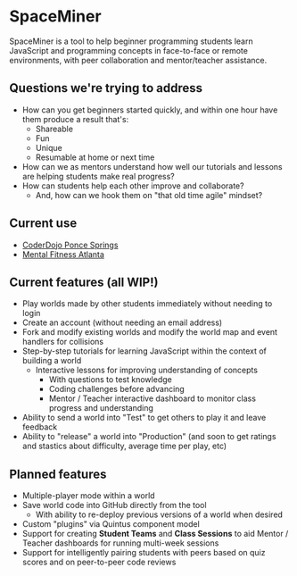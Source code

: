 # SpaceMiner

SpaceMiner is a tool to help beginner programming students learn JavaScript and programming concepts in face-to-face or remote environments, with peer collaboration and mentor/teacher assistance.

## Questions we're trying to address

* How can you get beginners started quickly, and within one hour have them produce a result that's:
  * Shareable 
  * Fun
  * Unique
  * Resumable at home or next time
* How can we as mentors understand how well our tutorials and lessons are helping students make real progress?
* How can students help each other improve and collaborate?
  * And, how can we hook them on "that old time agile" mindset?

## Current use

* [CoderDojo Ponce Springs](http://www.meetup.com/CoderDojoPonceSprings/)
* [Mental Fitness Atlanta](http://www.mentalfitnessatl.org/)

## Current features (all WIP!)

* Play worlds made by other students immediately without needing to login
* Create an account (without needing an email address)
* Fork and modify existing worlds and modify the world map and event handlers for collisions
* Step-by-step tutorials for learning JavaScript within the context of building a world
  * Interactive lessons for improving understanding of concepts
    * With questions to test knowledge
    * Coding challenges before advancing
    * Mentor / Teacher interactive dashboard to monitor class progress and understanding
* Ability to send a world into "Test" to get others to play it and leave feedback
* Ability to "release" a world into "Production" (and soon to get ratings and stastics about difficulty, average time per play, etc)

## Planned features

* Multiple-player mode within a world
* Save world code into GitHub directly from the tool
  * With ability to re-deploy previous versions of a world when desired
* Custom "plugins" via Quintus component model
* Support for creating **Student Teams** and **Class Sessions** to aid Mentor / Teacher dashboards for running multi-week sessions
* Support for intelligently pairing students with peers based on quiz scores and on peer-to-peer code reviews

